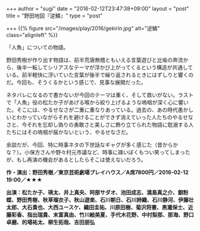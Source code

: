 +++
author = "sugi"
date = "2016-02-12T23:47:38+09:00"
layout = "post"
title = "野田地図『逆鱗』"
type = "post"

+++
{{% figure src="/images/play/2016/gekirin.jpg" alt="逆鱗" class="alignleft" %}}

「人魚」についての物語。

野田秀樹が作り出す物語は、前半荒唐無稽ともいえる言葉遊びと比喩の奔流から、後半一転してシリアスなテーマが浮かび上がってくるという構造が共通している。前半軽快に浮いていた言葉が後半で繰り返されるときにはずしりと響くのだ。今回も、そうくるかという感じで、見事な展開だった。

ネタバレになるので書かないが今回のテーマは重く、そして救いがない。ラストで「人魚」役の松たか子があげる喉から絞り上げるような嗚咽が深く心に響いた。そこには、やるせなさが二重に重なりあっている。過去の、あの時代愚かしいとわかっていながらそれを避けることができず消えていった人たちのやるせなさと、今それを忘却し偽りの勇敢さと美しさに飾り立てられた物語に耽溺する人たちにはその嗚咽が届かないという、やるせなさだ。

余談だが、今回、特に時事ネタの下世話なギャグが多く感じた（昔からかな？）。小保方さんや野々村元市議など、時事に疎いぼくもつい笑ってしまったが、もし再演の機会があるとしたらそこは使えないだろう。

**作・演出：野田秀樹／東京芸術劇場プレイハウス／A席7800円／2016-02-12 19:00／★★★**

**出演：松たか子、瑛太、井上真央、阿部サダオ、池田成志、満島真之介、銀粉蝶、野田秀樹、秋草瑠衣子、秋山遊楽、石川朝日、石川詩織、石川静河、伊藤壮太郎、大石貴也、大西ユースケ、織田圭祐、川原田樹、菊沢将憲、黒瀧保士、近藤彩香、指出瑞貴、末富真由、竹川絵美夏、手代木花野、中村梨那、那海、野口卓磨、的場祐太、柳生拓哉、吉田朋弘**
